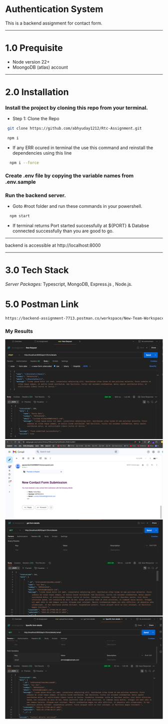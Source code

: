 # Authentication System

This is a backend assignment for contact form.

-----

# 1.0 Prequisite
- Node version 22+
- MoongoDB (atlas) account

-----

# 2.0 Installation

### Install the project by cloning this repo from your terminal.

- Step 1: Clone the Repo

```bash
 git clone https://github.com/abhyuday1212/Rtc-Assignment.git
```

```bash
 npm i
```

- If any ERR ocured in terminal the use this command and reinstall the dependencies using this line

```bash
  npm i --force
```

### Create .env file by copying the variable names from .env.sample


### Run the backend server.

- Goto #root folder and run these commands in your powershell.

```bash
  npm start
```

- If terminal returns Port started successfully at ${PORT} & Databse connected successfully than you are good to go.


---

backend is accessible at http://localhost:8000

---

# 3.0 Tech Stack

_Server Packages:_ Typescript, MongoDB, Express.js , Node.js.

 

# 5.0 Postman Link

```bash
https://backend-assignment-7713.postman.co/workspace/New-Team-Workspace~4ca46450-30c8-4a53-81cf-c2aad564b131/collection/29496688-3ed3ded7-b150-4228-a151-027f00c0665d?action=share&creator=29496688
```


### My Results

![Uploading Form](public/assets/uploadForm.png)
![Received Mail](public/assets/receivedMail.png)
![Get Form Details](public/assets/getDetails.png)
![get specific email details](public/assets/getDetailsByMail.png)


 
